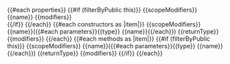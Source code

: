 {{#each properties}}
{{#if (filterByPublic this)}}
{{scopeModifiers}} {{name}} {{modifiers}}  
 {{/if}}
{{/each}}
{{#each constructors as |item|}}
{{scopeModifiers}} {{name}}({{#each parameters}}{{type}} {{name}}{{/each}}) {{returnType}} {{modifiers}}
{{/each}}
{{#each methods as |item|}}
{{#if (filterByPublic this)}}
{{scopeModifiers}} {{name}}({{#each parameters}}{{type}} {{name}}{{/each}}) {{returnType}} {{modifiers}}
{{/if}}
{{/each}}
